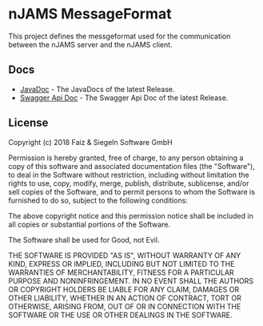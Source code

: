 # nJAMS MessageFormat

This project defines the messgeformat used for the communication between the nJAMS server and the nJAMS client.

## Docs

* [JavaDoc](https://integrationmatters.github.io/njams-messageformat/) - The JavaDocs of the latest Release.
* [Swagger Api Doc](https://integrationmatters.github.io/njams-messageformat/swagger.json) - The Swagger Api Doc of the latest Release.

## License

Copyright (c) 2018 Faiz & Siegeln Software GmbH

Permission is hereby granted, free of charge, to any person obtaining a copy of this software and associated documentation files (the "Software"),
to deal in the Software without restriction, including without limitation the rights to use, copy, modify, merge, publish, distribute, sublicense,
and/or sell copies of the Software, and to permit persons to whom the Software is furnished to do so, subject to the following conditions:

The above copyright notice and this permission notice shall be included in all copies or substantial portions of the Software.

The Software shall be used for Good, not Evil.

THE SOFTWARE IS PROVIDED "AS IS", WITHOUT WARRANTY OF ANY KIND, EXPRESS OR IMPLIED, INCLUDING BUT NOT LIMITED TO THE WARRANTIES OF MERCHANTABILITY,
FITNESS FOR A PARTICULAR PURPOSE AND NONINFRINGEMENT. IN NO EVENT SHALL THE AUTHORS OR COPYRIGHT HOLDERS BE LIABLE FOR ANY CLAIM, DAMAGES OR OTHER
LIABILITY, WHETHER IN AN ACTION OF CONTRACT, TORT OR OTHERWISE, ARISING FROM, OUT OF OR IN CONNECTION WITH THE SOFTWARE OR THE USE OR OTHER DEALINGS
IN THE SOFTWARE.
